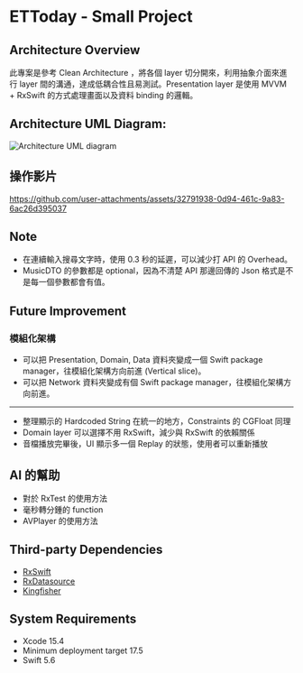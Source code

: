 # ETToday - Small Project

## Architecture Overview

此專案是參考 Clean Architecture ，將各個 layer 切分開來，利用抽象介面來進行 layer 間的溝通，達成低耦合性且易測試。Presentation layer 是使用 MVVM + RxSwift 的方式處理畫面以及資料 binding 的邏輯。

## Architecture UML Diagram:
![Architecture UML diagram](https://github.com/user-attachments/assets/f5db119e-8597-4328-a476-178da2bdbba8)

## 操作影片
https://github.com/user-attachments/assets/32791938-0d94-461c-9a83-6ac26d395037

## Note
- 在連續輸入搜尋文字時，使用 0.3 秒的延遲，可以減少打 API 的 Overhead。
- MusicDTO 的參數都是 optional，因為不清楚 API 那邊回傳的 Json 格式是不是每一個參數都會有值。

## Future Improvement
### 模組化架構
- 可以把 Presentation, Domain, Data 資料夾變成一個 Swift package manager，往模組化架構方向前進 (Vertical slice)。
- 可以把 Network 資料夾變成有個 Swift package manager，往模組化架構方向前進。
---
- 整理顯示的 Hardcoded String 在統一的地方，Constraints 的 CGFloat 同理
- Domain layer 可以選擇不用 RxSwift，減少與 RxSwift 的依賴關係
- 音檔播放完畢後，UI 顯示多一個 Replay 的狀態，使用者可以重新播放

## AI 的幫助
- 對於 RxTest 的使用方法
- 毫秒轉分鍾的 function
- AVPlayer 的使用方法

## Third-party Dependencies
- [RxSwift](https://github.com/ReactiveX/RxSwift)
- [RxDatasource](https://github.com/RxSwiftCommunity/RxDataSources)
- [Kingfisher](https://github.com/onevcat/Kingfisher)

## System Requirements
- Xcode 15.4
- Minimum deployment target 17.5
- Swift 5.6
